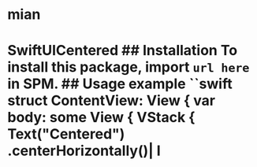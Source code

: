 # mian
# SwiftUICentered ## Installation To install this package, import `url here` in SPM. ## Usage example ``swift struct ContentView: View { var body: some View { VStack { Text("Centered") .centerHorizontally()| I
